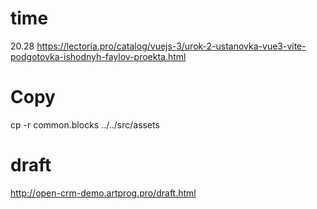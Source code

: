 # time
20.28 https://lectoria.pro/catalog/vuejs-3/urok-2-ustanovka-vue3-vite-podgotovka-ishodnyh-faylov-proekta.html


# Copy 
cp -r common.blocks ../../src/assets

# draft 
http://open-crm-demo.artprog.pro/draft.html